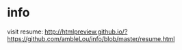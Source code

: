 # info
visit resume: http://htmlpreview.github.io/?https://github.com/ambleLou/info/blob/master/resume.html
